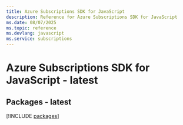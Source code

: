 ```yaml
---
title: Azure Subscriptions SDK for JavaScript
description: Reference for Azure Subscriptions SDK for JavaScript
ms.date: 08/07/2025
ms.topic: reference
ms.devlang: javascript
ms.service: subscriptions
---
```

# Azure Subscriptions SDK for JavaScript - latest
## Packages - latest
[!INCLUDE [packages](subscriptions-index.md)]